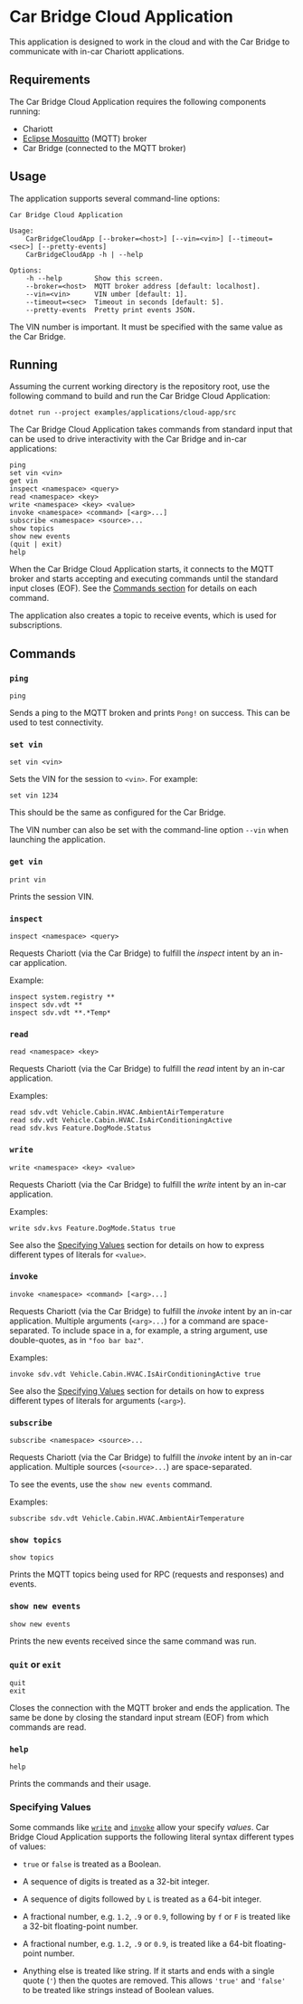# Car Bridge Cloud Application

This application is designed to work in the cloud and with the Car Bridge to
communicate with in-car Chariott applications.

## Requirements

The Car Bridge Cloud Application requires the following components running:

- Chariott
- [Eclipse Mosquitto] (MQTT) broker
- Car Bridge (connected to the MQTT broker)

## Usage

The application supports several command-line options:

    Car Bridge Cloud Application

    Usage:
        CarBridgeCloudApp [--broker=<host>] [--vin=<vin>] [--timeout=<sec>] [--pretty-events]
        CarBridgeCloudApp -h | --help

    Options:
        -h --help        Show this screen.
        --broker=<host>  MQTT broker address [default: localhost].
        --vin=<vin>      VIN umber [default: 1].
        --timeout=<sec>  Timeout in seconds [default: 5].
        --pretty-events  Pretty print events JSON.

The VIN number is important. It must be specified with the same value as the
Car Bridge.

## Running

Assuming the current working directory is the repository root, use the
following command to build and run the Car Bridge Cloud Application:

    dotnet run --project examples/applications/cloud-app/src

The Car Bridge Cloud Application takes commands from standard input that can
be used to drive interactivity with the Car Bridge and in-car applications:

    ping
    set vin <vin>
    get vin
    inspect <namespace> <query>
    read <namespace> <key>
    write <namespace> <key> <value>
    invoke <namespace> <command> [<arg>...]
    subscribe <namespace> <source>...
    show topics
    show new events
    (quit | exit)
    help

When the Car Bridge Cloud Application starts, it connects to the MQTT broker
and starts accepting and executing commands until the standard input closes
(EOF). See the [Commands section](#commands) for details on each command.

The application also creates a topic to receive events, which is used for
subscriptions.

## Commands

### `ping`

    ping

Sends a ping to the MQTT broken and prints `Pong!` on success. This can be
used to test connectivity.

### `set vin`

    set vin <vin>

Sets the VIN for the session to `<vin>`. For example:

    set vin 1234

This should be the same as configured for the Car Bridge.

The VIN number can also be set with the command-line option `--vin` when
launching the application.

### `get vin`

    print vin

Prints the session VIN.

### `inspect`

    inspect <namespace> <query>

Requests Chariott (via the Car Bridge) to fulfill the *inspect* intent by an
in-car application.

Example:

    inspect system.registry **
    inspect sdv.vdt **
    inspect sdv.vdt **.*Temp*

### `read`

    read <namespace> <key>

Requests Chariott (via the Car Bridge) to fulfill the *read* intent by an
in-car application.

Examples:

    read sdv.vdt Vehicle.Cabin.HVAC.AmbientAirTemperature
    read sdv.vdt Vehicle.Cabin.HVAC.IsAirConditioningActive
    read sdv.kvs Feature.DogMode.Status

### `write`

    write <namespace> <key> <value>

Requests Chariott (via the Car Bridge) to fulfill the *write* intent by an
in-car application.

Examples:

    write sdv.kvs Feature.DogMode.Status true

See also the [Specifying Values] section for details on how to express
different types of literals for `<value>`.

### `invoke`

    invoke <namespace> <command> [<arg>...]

Requests Chariott (via the Car Bridge) to fulfill the *invoke* intent by an
in-car application. Multiple arguments (`<arg>...`) for a command are
space-separated. To include space in a, for example, a string argument, use
double-quotes, as in `"foo bar baz"`.

Examples:

    invoke sdv.vdt Vehicle.Cabin.HVAC.IsAirConditioningActive true

See also the [Specifying Values] section for details on how to express
different types of literals for arguments (`<arg>`).

### `subscribe`

    subscribe <namespace> <source>...

Requests Chariott (via the Car Bridge) to fulfill the *invoke* intent by an
in-car application. Multiple sources (`<source>...`) are space-separated.

To see the events, use the `show new events` command.

Examples:

    subscribe sdv.vdt Vehicle.Cabin.HVAC.AmbientAirTemperature

### `show topics`

    show topics

Prints the MQTT topics being used for RPC (requests and responses) and events.

### `show new events`

    show new events

Prints the new events received since the same command was run.

### `quit` or `exit`

    quit
    exit

Closes the connection with the MQTT broker and ends the application. The same
be done by closing the standard input stream (EOF) from which commands are
read.

### `help`

    help

Prints the commands and their usage.

### Specifying Values

Some commands like [`write`](#write) and [`invoke`](#invoke) allow your
specify _values_. Car Bridge Cloud Application supports the following literal syntax different types of values:

- `true` or `false` is treated as a Boolean.

- A sequence of digits is treated as a 32-bit integer.

- A sequence of digits followed by `L` is treated as a 64-bit integer.

- A fractional number, e.g. `1.2`, `.9` or `0.9`, following by `f` or `F` is
  treated like a 32-bit floating-point number.

- A fractional number, e.g. `1.2`, `.9` or `0.9`, is treated like a 64-bit
  floating-point number.

- Anything else is treated like string. If it starts and ends with a single
  quote (`'`) then the quotes are removed. This allows `'true'` and `'false'`
  to be treated like strings instead of Boolean values.

  [Specifying Values]: #specifying-values
  [Eclipse Mosquitto]: https://mosquitto.org/
